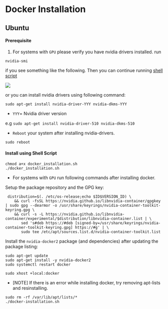 # Docker Installation

## Ubuntu
#### Prerequisite
1. For systems with `GPU` please verify you have nvidia drivers installed. run

```
nvidia-smi
```
if you see something like the following. Then you can continue running [shell script](#install-using-shell-script)

![](imgs/nvidia-drivers.png)

 or you can install nvidia drivers using following command:

```
sudo apt-get install nvidia-driver-YYY nvidia-dkms-YYY
```
- `YYY`= Nvidia driver version

e.g `sudo apt-get install nvidia-driver-510 nvidia-dkms-510`

- `Reboot` your system after installing nvidia-drivers.
```
sudo reboot
```

#### Install using Shell Script

```
chmod a+x docker_installation.sh
./docker_installation.sh
```
  - For systems with `GPU` run following commands after installing docker.

  Setup the package repository and the GPG key:
  ```
   distribution=$(. /etc/os-release;echo $ID$VERSION_ID) \
      && curl -fsSL https://nvidia.github.io/libnvidia-container/gpgkey | sudo gpg --dearmor -o /usr/share/keyrings/nvidia-container-toolkit-keyring.gpg \
      && curl -s -L https://nvidia.github.io/libnvidia-container/experimental/$distribution/libnvidia-container.list | \
         sed 's#deb https://#deb [signed-by=/usr/share/keyrings/nvidia-container-toolkit-keyring.gpg] https://#g' | \
         sudo tee /etc/apt/sources.list.d/nvidia-container-toolkit.list
  ```
  Install the `nvidia-docker2` package (and dependencies) after updating the package listing:
  ```
  sudo apt-get update
  sudo apt-get install -y nvidia-docker2
  sudo systemctl restart docker

  sudo xhost +local:docker
  ``` 

- [NOTE] If there is an error while installing docker, try removing apt-lists and resinstalling.

```
sudo rm -rf /var/lib/apt/lists/*
./docker-installation.sh
```
